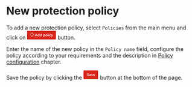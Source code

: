 # New protection policy

To add a new protection policy, select `Policies` from the main menu and click on ![\`Add Policy\`](../../.gitbook/assets/addpolicybuttonsmall.png) button.

Enter the name of the new policy in the `Policy name` field, configure the policy according to your requirements and the description in [Policy configuration](policy-configuration/) chapter.

Save the policy by clicking the ![\`Save\`](../../.gitbook/assets/savebuttonsmall.png) button at the bottom of the page.

